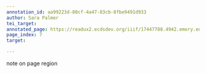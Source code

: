 ```yaml
---
annotation_id: aa99223d-80cf-4a47-83cb-8fbe9491d933
author: Sara Palmer
tei_target: 
annotated_page: https://readux2.ecdsdev.org/iiif/17447788.4942.emory.edu/canvas/17447788.4942.emory.edu$8
page_index: 7
target: 

---
```

<p>note on page region</p>